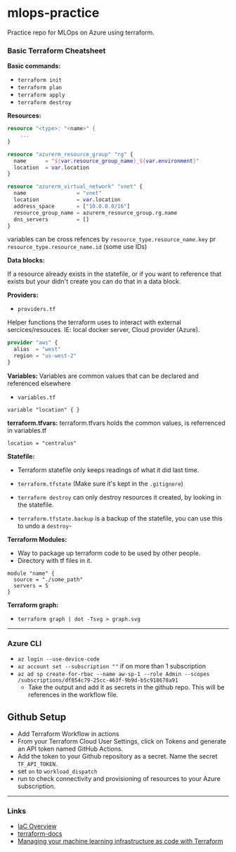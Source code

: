 # mlops-practice
Practice repo for MLOps on Azure using terraform. 

### Basic Terraform Cheatsheet

**Basic commands:**
- `terraform init`
- `terraform plan`
- `terraform apply`
- `terraform destroy`

**Resources:**


```terraform
resource "<type>: "<name>" {
    ...
}
```

```terraform
resource "azurerm_resource_group" "rg" {
  name      = "${var.resource_group_name}_${var.environment}"
  location  = var.location
}

resource "azurerm_virtual_network" "vnet" {
  name                = "vnet"
  location            = var.location
  address_space       = ["10.0.0.0/16"]
  resource_group_name = azurerm_resource_group.rg.name
  dns_servers         = []
}
```

variables can be cross refences by `resource_type.resource_name.key` pr `resource_type.resource_name.id` (some use IDs)



**Data blocks:**

If a resource already exists in the statefile, or if you want to reference that exists but your didn't create you can do that in a data block.



**Providers:**

- `providers.tf`

Helper functions the terraform uses to interact with external sercices/resouces. IE: local docker server, Cloud provider (Azure). 

```terraform
provider "aws" {
  alias  = "west"
  region = "us-west-2"
}
```

**Variables:**
Variables are common values that can be declared and referenced elsewhere

- `variables.tf`

```
variable "location" { }
```

**terraform.tfvars:**
terraform.tfvars holds the common values, is referrenced in variables.tf

```
location = "centralus"
```

**Statefile:**

- Terraform statefile only keeps readings of what it did last time.
- `terraform.tfstate` (Make sure it's kept in the `.gitignore`)
- `terraform destroy` can only destroy resources it created, by looking in the statefile. 


- `terraform.tfstate.backup` is a backup of the statefile, you can use this to undo a `destroy`-
<!-- **Backend:** -->

**Terraform Modules:**
- Way to package up terraform code to be used by other people.
- Directory with tf files in it.

```
module "name" {
  source = "./some_path"
  servers = 5
}
```

**Terraform graph:**

-  `terraform graph | dot -Tsvg > graph.svg`


---

### Azure CLI

- `az login --use-device-code`
- `az account set --subscription ""` if on more than 1 subscription
- `az ad sp create-for-rbac --name aw-sp-1 --role Admin --scopes /subscriptions/df854c79-25cc-463f-9b9d-b5c918678a91`
  - Take the output and add it as secrets in the github repo. This will be references in the workflow file.

## Github Setup
- Add Terraform Workflow in actions
- From your Terraform Cloud User Settings, click on Tokens and generate an API token named GitHub Actions.
- Add the token to your Github repository as a secret. Name the secret `TF_API_TOKEN.`
- set `on` to `workload_dispatch`
- run to check connectivity and provisioning of resources to your Azure subscription.



---
### Links

- [IaC Overview](https://www.crowdstrike.com/cybersecurity-101/infrastructure-as-code-iac/?utm_campaign=cloudsecurity&utm_content=c4c_cloud_us_en_nb_low&utm_medium=sem&utm_source=goog&utm_term=iac&gclid=Cj0KCQjwxveXBhDDARIsAI0Q0x2p_z69E8H4h6dUhC9OM7I3SePsfCxyifrOuoHKY-bx7iw3WYReaFQaApVdEALw_wcB)
- [terraform-docs](https://terraform-docs.io/user-guide/introduction/)
- [Managing your machine learning infrastructure as code with Terraform](https://www.jeremyjordan.me/terraform/)